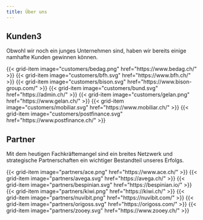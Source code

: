 ```yaml
---
title: Über uns
---
```


## Kunden3

Obwohl wir noch ein junges Unternehmen sind, haben wir bereits einige namhafte Kunden gewinnen können.

<div class="row">
  {{< grid-item
      image="customers/bedag.png"
      href="https://www.bedag.ch/" >}}
  {{< grid-item
      image="customers/bfh.svg"
      href="https://www.bfh.ch/" >}}
  {{< grid-item
      image="customers/bison.svg"
      href="https://www.bison-group.com/" >}}
  {{< grid-item
      image="customers/bund.svg"
      href="https://admin.ch/" >}}
  {{< grid-item
      image="customers/gelan.png"
      href="https://www.gelan.ch/" >}}
  {{< grid-item
      image="customers/mobiliar.svg"
      href="https://www.mobiliar.ch/" >}}
  {{< grid-item
      image="customers/postfinance.svg"
      href="https://www.postfinance.ch/" >}}
</div>

## Partner

Mit dem heutigen Fachkräftemangel sind ein breites Netzwerk und strategische Partnerschaften ein wichtiger Bestandteil
unseres Erfolgs.

<div class="row">
  {{< grid-item
      image="partners/ace.png"
      href="https://www.ace.ch/" >}}
  {{< grid-item
      image="partners/avega.svg"
      href="https://avega.ch/" >}}
  {{< grid-item
      image="partners/bespinian.svg"
      href="https://bespinian.io/" >}}
  {{< grid-item
      image="partners/kiwi.png"
      href="https://kiwi.ch/" >}}
  {{< grid-item
      image="partners/nuvibit.png"
      href="https://nuvibit.com/" >}}
  {{< grid-item
      image="partners/origoss.svg"
      href="https://origoss.com/" >}}
  {{< grid-item
      image="partners/zooey.svg"
      href="https://www.zooey.ch/" >}}
</div>
